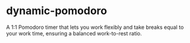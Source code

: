 # dynamic-pomodoro
A 1:1 Pomodoro timer that lets you work flexibly and take breaks equal to your work time, ensuring a balanced work-to-rest ratio.
